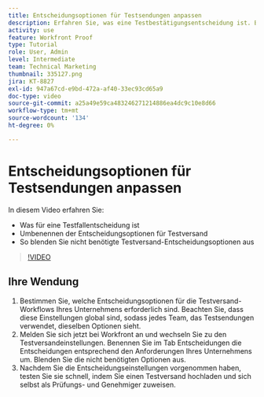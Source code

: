 ```yaml
---
title: Entscheidungsoptionen für Testsendungen anpassen
description: Erfahren Sie, was eine Testbestätigungsentscheidung ist. Benennen Sie dann die Entscheidungsoptionen für Testsendungen um und blenden Sie nicht benötigte Optionen in den Testversandsystemeinstellungen aus.
activity: use
feature: Workfront Proof
type: Tutorial
role: User, Admin
level: Intermediate
team: Technical Marketing
thumbnail: 335127.png
jira: KT-8827
exl-id: 947a67cd-e9bd-472a-af40-33ec93cd65a9
doc-type: video
source-git-commit: a25a49e59ca483246271214886ea4dc9c10e8d66
workflow-type: tm+mt
source-wordcount: '134'
ht-degree: 0%

---
```


# Entscheidungsoptionen für Testsendungen anpassen

In diesem Video erfahren Sie:

* Was für eine Testfallentscheidung ist
* Umbenennen der Entscheidungsoptionen für Testversand
* So blenden Sie nicht benötigte Testversand-Entscheidungsoptionen aus

>[!VIDEO](https://video.tv.adobe.com/v/335127/?quality=12&learn=on)

## Ihre Wendung

1. Bestimmen Sie, welche Entscheidungsoptionen für die Testversand-Workflows Ihres Unternehmens erforderlich sind. Beachten Sie, dass diese Einstellungen global sind, sodass jedes Team, das Testsendungen verwendet, dieselben Optionen sieht.
1. Melden Sie sich jetzt bei Workfront an und wechseln Sie zu den Testversandeinstellungen. Benennen Sie im Tab Entscheidungen die Entscheidungen entsprechend den Anforderungen Ihres Unternehmens um. Blenden Sie die nicht benötigten Optionen aus.
1. Nachdem Sie die Entscheidungseinstellungen vorgenommen haben, testen Sie sie schnell, indem Sie einen Testversand hochladen und sich selbst als Prüfungs- und Genehmiger zuweisen.


<!--
Lean More URLs
-->
